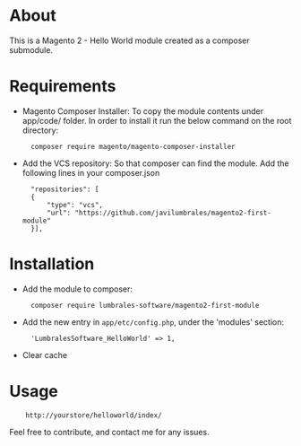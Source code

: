 # About
This is a Magento 2 - Hello World module created as a composer submodule.

# Requirements

- Magento Composer Installer: To copy the module contents under app/code/ folder.
In order to install it run the below command on the root directory:

        composer require magento/magento-composer-installer

- Add the VCS repository: So that composer can find the module. Add the following lines in your composer.json

        "repositories": [
        {
            "type": "vcs",
            "url": "https://github.com/javilumbrales/magento2-first-module"
        }],


# Installation

- Add the module to composer:

        composer require lumbrales-software/magento2-first-module

- Add the new entry in `app/etc/config.php`, under the 'modules' section:

        'LumbralesSoftware_HelloWorld' => 1,

- Clear cache

# Usage

        http://yourstore/helloworld/index/


Feel free to contribute, and contact me for any issues.
